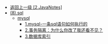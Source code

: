 - [返回上一级 [2.JavaNotes]](2.JavaNotes/)
- [(8).sql](2.JavaNotes/(8).sql/)
  - [mysql](2.JavaNotes/(8).sql/mysql/)
    - [1.mysql-一条sql语句如何执行的](2.JavaNotes/(8).sql/mysql/1.mysql-一条sql语句如何执行的.md)
    - [2.事务隔离：为什么你改了我还看不见？](2.JavaNotes/(8).sql/mysql/2.事务隔离：为什么你改了我还看不见？.md)
    - [3.数据库索引](2.JavaNotes/(8).sql/mysql/3.数据库索引.md)

